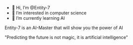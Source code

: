 - 👋 Hi, I’m @Entity-7
- 👀 I’m interested in computer science
- 🌱 I’m currently learning AI

Entity-7 is an AI-Master that will show you the power of AI

"Predicting the future is not magic, it is artificial intelligence"

<!---
Entity-7/Entity-7 is a ✨ special ✨ repository because its `README.md` (this file) appears on your GitHub profile.
You can click the Preview link to take a look at your changes.
--->
